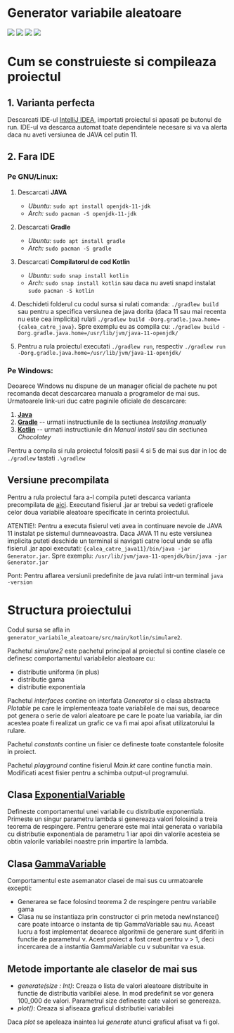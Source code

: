 # Generator variabile aleatoare

![](https://img.shields.io/badge/Let's%20Plot-1.3.1-blueviolet)
![](https://img.shields.io/badge/Java-11-red)
![](https://img.shields.io/badge/Gradle-6.3-blue)
![](https://img.shields.io/badge/Kotlin-1.3.71-orange)

# Cum se construieste si compileaza proiectul

## 1. Varianta perfecta
Descarcati IDE-ul [IntelliJ IDEA](https://www.jetbrains.com/idea/download/), importati proiectul si apasati pe butonul de run. IDE-ul va descarca automat toate dependintele necesare si va va alerta daca nu aveti versiunea de JAVA cel putin 11.

## 2. Fara IDE

### Pe GNU/Linux:

1. Descarcati **JAVA**
   - *Ubuntu:* `sudo apt install openjdk-11-jdk`
   - *Arch:* `sudo pacman -S openjdk-11-jdk`

2. Descarcati **Gradle**
   - *Ubuntu:* `sudo apt install gradle`
   - *Arch:* `sudo pacman -S gradle`

3. Descarcati **Compilatorul de cod Kotlin**
   - *Ubuntu:* `sudo snap install kotlin`
   - *Arch:* `sudo snap install kotlin` sau daca nu aveti snapd instalat `sudo pacman -S kotlin`

4. Deschideti folderul cu codul sursa si rulati comanda: `./gradlew build` sau pentru a specifica versiunea de java dorita (daca 11 sau mai recenta nu este cea implicita) rulati `./gradlew build -Dorg.gradle.java.home={calea_catre_java}`. Spre exemplu eu as compila cu: `./gradlew build -Dorg.gradle.java.home=/usr/lib/jvm/java-11-openjdk/`

5. Pentru a rula proiectul executati `./gradlew run`, respectiv `./gradlew run -Dorg.gradle.java.home=/usr/lib/jvm/java-11-openjdk/`

### Pe Windows:

Deoarece Windows nu dispune de un manager oficial de pachete nu pot recomanda decat descarcarea manuala a programelor de mai sus. Urmatoarele link-uri duc catre paginile oficiale de descarcare:

1. [**Java**](https://adoptopenjdk.net/?variant=openjdk11&jvmVariant=hotspot)
2. [**Gradle**](https://gradle.org/install/) -- urmati instructiunile de la sectiunea *Installing manually*
3. [**Kotlin**](https://kotlinlang.org/docs/tutorials/command-line.html) -- urmati instructiunile din *Manual install* sau din sectiunea *Chocolatey*

Pentru a compila si rula proiectul folositi pasii 4 si 5 de mai sus dar in loc de `./gradlew` tastati `.\gradlew`

## Versiune precompilata
Pentru a rula proiectul fara a-l compila puteti descarca varianta precompilata de [aici](https://github.com/alexandru-balan/generator_variabile_aleatoare/releases/tag/2020.alpha.2). Executand fisierul .jar ar trebui sa vedeti graficele celor doua variabile aleatoare specificate in cerinta proiectului.

ATENTIE!: Pentru a executa fisierul veti avea in continuare nevoie de JAVA 11 instalat pe sistemul dumneavoastra. Daca JAVA 11 nu este versiunea implicita puteti deschide un terminal si navigati catre locul unde se afla fisierul .jar apoi executati: `{calea_catre_java11}/bin/java -jar Generator.jar`. Spre exemplu:  `/usr/lib/jvm/java-11-openjdk/bin/java -jar Generator.jar`

Pont: Pentru aflarea versiunii predefinite de java rulati intr-un terminal `java -version`

# Structura proiectului

Codul sursa se afla in `generator_variabile_aleatoare/src/main/kotlin/simulare2`.

Pachetul *simulare2* este pachetul principal al proiectul si contine clasele ce definesc comportamentul variabilelor aleatoare cu:
- distributie uniforma (in plus)
- distributie gama
- distributie exponentiala

Pachetul *interfaces* contine on interfata *Generator* si o clasa abstracta *Plotable* pe care le implementeaza toate variabilele de mai sus, deoarece pot genera o serie de valori aleatoare pe care le poate lua variabila, iar din acestea poate fi realizat un grafic ce va fi mai apoi afisat utilizatorului la rulare.

Pachetul *constants* contine un fisier ce defineste toate constantele folosite in proiect.

Pachetul *playground* contine fisierul *Main.kt* care contine functia main. Modificati acest fisier pentru a schimba output-ul programului.

## Clasa [ExponentialVariable](https://github.com/alexandru-balan/generator_variabile_aleatoare/blob/master/src/main/kotlin/simulare2/ExponentialVariable.kt)

Defineste comportamentul unei variabile cu distributie exponentiala. Primeste un singur parametru lambda si genereaza valori folosind a treia teorema de respingere. Pentru generare este mai intai generata o variabila cu distributie exponentiala de parametru 1 iar apoi din valorile acesteia se obtin valorile variabilei noastre prin impartire la lambda.

## Clasa [GammaVariable](https://github.com/alexandru-balan/generator_variabile_aleatoare/blob/master/src/main/kotlin/simulare2/GammaVariable.kt)

Comportamentul este asemanator clasei de mai sus cu urmatoarele exceptii:
- Generarea se face folosind teorema 2 de respingere pentru variabile gama
- Clasa nu se instantiaza prin constructor ci prin metoda newInstance() care poate intoarce o instanta de tip GammaVariable sau nu. Aceast lucru a fost implementat deoarece algoritmii de generare sunt diferiti in functie de parametrul ν. Acest proiect a fost creat pentru ν > 1, deci incercarea de a instantia GammaVariable cu ν subunitar va esua.

## Metode importante ale claselor de mai sus

- *generate(size : Int)*: Creaza o lista de valori aleatoare distribuite in functie de distributia varibilei alese. In mod predefinit se vor genera 100_000 de valori. Parametrul size defineste cate valori se genereaza.
- *plot()*: Creaza si afiseaza graficul distributiei variabilei

Daca *plot* se apeleaza inaintea lui *generate* atunci graficul afisat va fi gol.
